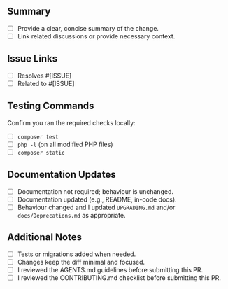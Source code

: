 ## Summary

- [ ] Provide a clear, concise summary of the change.
- [ ] Link related discussions or provide necessary context.

## Issue Links

- [ ] Resolves #[ISSUE]
- [ ] Related to #[ISSUE]

## Testing Commands

Confirm you ran the required checks locally:

- [ ] `composer test`
- [ ] `php -l` (on all modified PHP files)
- [ ] `composer static`

## Documentation Updates

- [ ] Documentation not required; behaviour is unchanged.
- [ ] Documentation updated (e.g., README, in-code docs).
- [ ] Behaviour changed and I updated `UPGRADING.md` and/or `docs/Deprecations.md` as appropriate.

## Additional Notes

- [ ] Tests or migrations added when needed.
- [ ] Changes keep the diff minimal and focused.
- [ ] I reviewed the AGENTS.md guidelines before submitting this PR.
- [ ] I reviewed the CONTRIBUTING.md checklist before submitting this PR.
